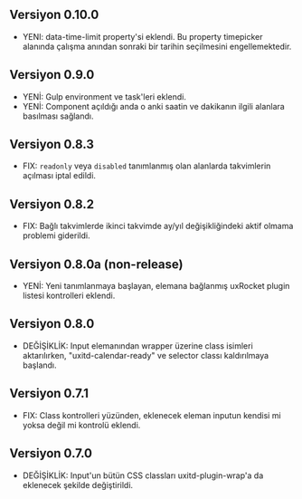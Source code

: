 ## Versiyon 0.10.0
- YENI: data-time-limit property'si eklendi. Bu property timepicker alanında çalışma anından sonraki bir tarihin seçilmesini engellemektedir.

## Versiyon 0.9.0
- YENİ: Gulp environment ve task'leri eklendi.
- YENİ: Component açıldığı anda o anki saatin ve dakikanın ilgili alanlara basılması sağlandı.

## Versiyon 0.8.3
- FIX: `readonly` veya `disabled` tanımlanmış olan alanlarda takvimlerin açılması iptal edildi.

## Versiyon 0.8.2
- FIX: Bağlı takvimlerde ikinci takvimde ay/yıl değişikliğindeki aktif olmama problemi giderildi.

## Versiyon 0.8.0a (non-release)
- YENİ: Yeni tanımlanmaya başlayan, elemana bağlanmış uxRocket plugin listesi kontrolleri eklendi.

## Versiyon 0.8.0
- DEĞİŞİKLİK: Input elemanından wrapper üzerine class isimleri aktarılırken, "uxitd-calendar-ready" ve selector classı kaldırılmaya başlandı. 

## Versiyon 0.7.1
- FIX: Class kontrolleri yüzünden, eklenecek eleman inputun kendisi mi yoksa değil mi kontrolü eklendi.

## Versiyon 0.7.0
- DEĞİŞİKLİK: Input'un bütün CSS classları uxitd-plugin-wrap'a da eklenecek şekilde değiştirildi.